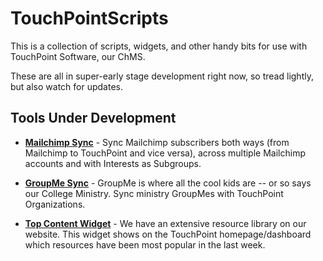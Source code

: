 # TouchPointScripts
This is a collection of scripts, widgets, and other handy bits for use with TouchPoint Software, our ChMS. 

These are all in super-early stage development right now, so tread lightly, but also watch for updates. 

## Tools Under Development

- [**Mailchimp Sync**](Mailchimp) - Sync Mailchimp subscribers both ways (from Mailchimp to TouchPoint and vice versa), 
across multiple Mailchimp accounts and with Interests as Subgroups.

- [**GroupMe Sync**](GroupMe) - GroupMe is where all the cool kids are -- or so says our College Ministry.  Sync ministry 
GroupMes with TouchPoint Organizations. 

- [**Top Content Widget**](TopContentWidget) - We have an extensive resource library on our website.  This widget shows on
the TouchPoint homepage/dashboard which resources have been most popular in the last week. 
